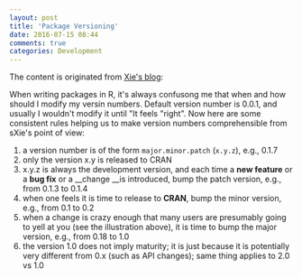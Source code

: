 ```yaml
---
layout: post
title: 'Package Versioning'
date: 2016-07-15 08:44
comments: true
categories: Development
---
```


The content is originated from [Xie's blog](http://yihui.name/en/2013/06/r-package-versioning/):

When writing packages in R, it's always confusong me that when and how should I modify my versin numbers. Default version number is 0.0.1, and usually I wouldn't modify it until "It feels "right". Now here are some consistent rules helping us to make version numbers comprehensible from sXie's point of view:

1. a version number is of the form `major.minor.patch` (`x.y.z`), e.g., 0.1.7
2. only the version x.y is released to CRAN
3. x.y.z is always the development version, and each time a __new feature__ or a __bug fix__ or a __change __is introduced, bump the patch version, e.g., from 0.1.3 to 0.1.4
4. when one feels it is time to release to __CRAN__, bump the minor version, e.g., from 0.1 to 0.2
5. when a change is crazy enough that many users are presumably going to yell at you (see the illustration above), it is time to bump the major version, e.g., from 0.18 to 1.0
6. the version 1.0 does not imply maturity; it is just because it is potentially very different from 0.x (such as API changes); same thing applies to 2.0 vs 1.0

